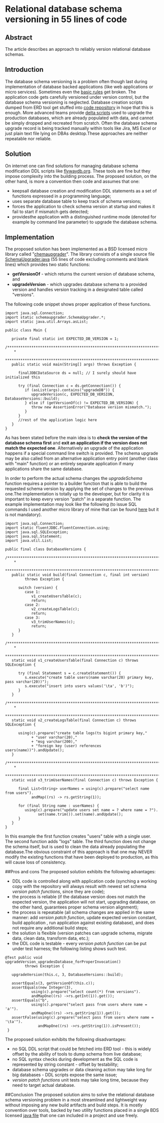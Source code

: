 # Relational database schema versioning in 55 lines of code

## Abstract
The article describes an approach to reliably version relational database schemas.

## Introduction
The database schema versioning is a problem often though last during 
implementation of database backed applications (like web applications or
 micro services). Sometimes even the [basic rules](https://odetocode.com/blogs/scott/archive/2008/01/30/three-rules-for-database-work.aspx) get broken.
 The application code gets carefully versioned under version control,
 but the database schema versioning is neglected. Database creation 
scripts dumped from ERD tool get stuffed into [code repository](https://odetocode.com/blogs/scott/archive/2008/01/31/versioning-databases-the-baseline.aspx) in hope that 
this is enough. More advanced teams provide [delta scripts](https://odetocode.com/blogs/scott/archive/2008/02/02/versioning-databases-change-scripts.aspx) used to upgrade
 the production databases, which are already populated with data, and cannot
 be simply dropped and recreated from scratch. Often the database schema 
upgrade record is being tracked manually within tools like Jira, MS Excel
 or just plain text file lying on DBAs desktop.These approaches are neither 
repeatable nor reliable.

## Solution
On internet one can find solutions for managing database schema 
modification DDL scripts like [flywaydb.org](https://flywaydb.org/). 
These tools are fine but they impose complexity into the building process. 
The proposed solution, on the other hand, is more a convention then code 
and assumes that one:
* keepsall database creation and modification DDL statements as a set of
 functions expressed in a programming language;
* uses separate database table to keep track of schema versions;
* forces the application to check schema version at startup and makes it fail
 to start if mismatch gets detected;
* providesthe application with a distinguished runtime mode 
(denoted for example by command line parameter) to upgrade the database schema.

## Implementation
The proposed solution has been implemented as a BSD licensed micro
 library called "[chemaupgrader](https://github.com/lbownik/schemaupgrader)". The library consists of a single 
source file [SchemaUpgrader.java](https://github.com/lbownik/schemaupgrader/blob/master/src/schemaupgrader/SchemaUpgrader.java) (55 lines of code excluding
 comments and blank lines) which provides two static functions:
* **getVersionOf** - which returns the current version of database schema, and
* **upgradeVersion** - which upgrades database schema to a provided version and 
handles version tracking in a designated table called "versions".

The following code snippet shows proper application of these functions.

```
import java.sql.Connection;
import static schemaupgrader.SchemaUpgrader.*;
import static java.util.Arrays.asList;

public class Main {

   private final static int EXPECTED_DB_VERSION = 1;
   /****************************************************************************
    *
    ***************************************************************************/
   public static void main(String[] args) throws Exception {

      finalJDBCDataSource ds = null; // I surely should have initialized this

      try (final Connection c = ds.getConnection()) {
         if (asList(args).contains("upgradeDB")) {
            upgradeVersion(c, EXPECTED_DB_VERSION, DatabaseVersions::build);
         } else if (getVersionOf(c) != EXPECTED_DB_VERSION) {
            throw new AssertionError("Database version mismatch.");
         }
      }
      //rest of the application logic here
   }
}
```
As has been stated before the main idea is to **check the version 
of the database schema first** and **exit an application if the version does 
not match the expected one**. Alternatively an upgrade of the application happens
 if a special command line switch is provided. The schema upgrade may be also
 called from an alternative application entry point (another class with "main"
 function) or an entirely separate application if many applications share the 
same database.

In order to perform the actual schema
 changes the _upgradeSchema_ function requires a pointer to a builder 
function that is able to build the requested schema version by applying 
the set of changes to the previous one.The implementation is totally up to
 the developer, but for clarity it is important to keep every version "patch"
 in a separate function. The example implementation may look like the 
following (to issue SQL commands I used another micro library of mine
 that can be found [here](https://github.com/lbownik/fluentjdbc) but it is 
not mandatory).
```
import java.sql.Connection;
import static fluentJDBC.FluentConnection.using;
import java.sql.SQLException;
import java.sql.Statement;
import java.util.List;

public final class DatabaseVersions {
   /****************************************************************************
    *
    ***************************************************************************/
   public static void build(final Connection c, final int version)
         throws Exception {

      switch (version) {
         case 1:
            v1_createUsersTable(c);
            return;
         case 2:
            v2_createLogsTable(c);
            return;
         case 3:
            v3_trimUserNames(c);
            return;
      }
   }
   /****************************************************************************
    * 
    ***************************************************************************/
   static void v1_createUsersTable(final Connection c) throws SQLException {

      try (final Statement s = c.createStatement()) {
         s.execute("create table users(name varchar(20) primary key, pass varchar(20))");
         s.execute("insert into users values('\ta', 'b')");
      }
   }
   /****************************************************************************
    *
    ***************************************************************************/
   static void v2_createLogsTable(final Connection c) throws SQLException {

      using(c).prepare("create table logs(ts bigint primary key,"
            + "user varchar(20),"
            + "msg varchar(200),"
            + "foreign key (user) references users(name))").andUpdate();
   }
   /****************************************************************************
    *
    ***************************************************************************/
   static void v3_trimUserNames(final Connection c) throws Exception {

      final List<String> userNames = using(c).prepare("select name from users").
            andMap((rs) -> rs.getString(1));

      for (final String name : userNames) {
         using(c).prepare("update users set name = ? where name = ?").
               set(name.trim()).set(name).andUpdate();
      }
   }
}
```
In this example the first function creates "users" table with a 
single user. The second function adds "logs" table. The third function 
does not change the schema itself, but is used to clean the data already 
populating the database.The obvious constraint of this approach is that
 one may NEVER modify the existing functions that have been deployed to 
production, as this will cause loss of consistency.

##Pros and cons
The proposed solution exhibits the following advantages:
* DDL code is controlled along with application code (synching a working copy
 with the repository will always result with newest set schema _version patch 
functions_, since they are code);
* the process is reliable (if the database version does not match the expected
 version, the application will not start, upgrading database, on the other hand,
 guarantees proper schema version alignment);
* the process is repeatable (all schema changes are applied in the same manner: 
add _version patch function_, update expected version constant, build application ,
run application against existing database), and does not require any additional 
build steps;
* the solution is flexible (version patches can upgrade schema, migrate data, 
clean data, transform data, etc.);
* the DDL code is testable - every _version patch function_ can be put under test
 harness; the following listing shows such test.
```
@Test public void upgradeVersion_upgradesDatabase_forProperInvocation()
         throws Exception {

   upgradeVersion(this.c, 3, DatabaseVersions::build);

   assertEquals(3, getVersionOf(this.c));
   assertEquals(new Integer(3),
            using(c).prepare("select count(*) from versions").
            andMapOne((rs) ->rs.getInt(1)).get());
   assertEquals("b",
            using(c).prepare("select pass from users where name = 'a'").
            andMapOne((rs) ->rs.getString(1)).get());
   assertFalse(using(c).prepare("select pass from users where name = '\ta'").
               andMapOne((rs) ->rs.getString(1)).isPresent());
 }
```
The proposed solution exhibits the following disadvantages:
* no SQL DDL script that could be fetched into ERD tool - this is widely 
offset by the ability of tools to dump schema from live database;
* no SQL syntax checks during development as the SQL code is represented by
 string constant - offset by testability;
* database schema upgrades or data cleaning action may take long for big 
databases - DDL scripts expose the same issue;
* _version patch functions_ unit tests may take long time, because they need to
 target actual database.

##Conclusion
The proposed solution aims to solve the relational database schema versioning
 problem in a most streamlined and lightweight way without imposing any new 
build artifacts and build steps. It is mostly convention over tools, backed
 by two utility functions placed in a single BDS licensed [java file](https://github.com/lbownik/schemaupgrader/blob/master/src/schemaupgrader/SchemaUpgrader.java) that one 
can included in a project and use freely.
